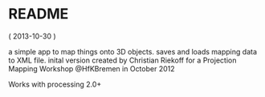 # README

( 2013-10-30 )

a simple app to map things onto 3D objects. saves and loads mapping data to XML file. inital version created by Christian Riekoff for a Projection Mapping Workshop @HfKBremen in October 2012

Works with processing 2.0+

